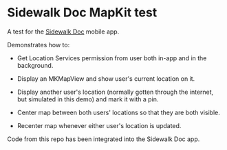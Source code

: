 # Sidewalk Doc MapKit test

A test for the [Sidewalk Doc](https://github.com/ChallaHalla/sidewalkDocMobileApp) mobile app. 

Demonstrates how to:

- Get Location Services permission from user both in-app and in the background.

- Display an MKMapView and show user's current location on it.

- Display another user's location (normally gotten through the internet, but simulated in this demo) and mark it with a pin.

- Center map between both users' locations so that they are both visible.

- Recenter map whenever either user's location is updated.

Code from this repo has been integrated into the Sidewalk Doc app.
